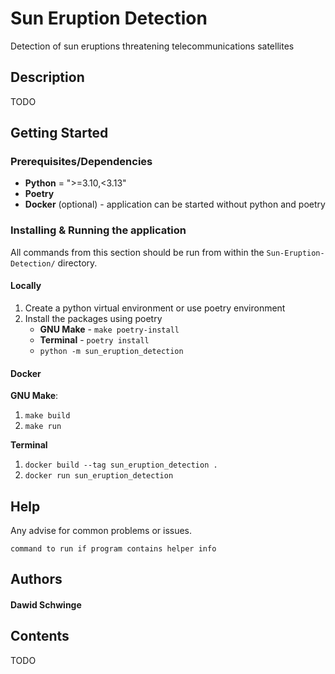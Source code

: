 # Sun Eruption Detection

Detection of sun eruptions threatening telecommunications satellites

## Description

TODO

## Getting Started

### Prerequisites/Dependencies

* **Python** = ">=3.10,<3.13"
* **Poetry**
* **Docker** (optional) - application can be started without python and poetry

### Installing & Running the application
All commands from this section should be run from within the `Sun-Eruption-Detection/` directory.

#### Locally
1. Create a python virtual environment or use poetry environment
2. Install the packages using poetry
   * **GNU Make** - `make poetry-install` 
   * **Terminal** - `poetry install`
   * `python -m sun_eruption_detection`

#### Docker
**GNU Make**:
1. `make build`
2. `make run`

**Terminal**
1. `docker build --tag sun_eruption_detection .`
2. `docker run sun_eruption_detection`

## Help

Any advise for common problems or issues.
```
command to run if program contains helper info
```

## Authors

#### Dawid Schwinge

## Contents

TODO